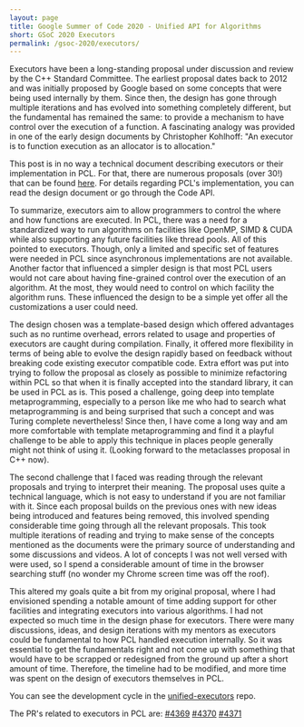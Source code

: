 ```yaml
---
layout: page
title: Google Summer of Code 2020 - Unified API for Algorithms
short: GSoC 2020 Executors
permalink: /gsoc-2020/executors/
---
```


Executors have been a long-standing proposal under discussion and review by the C++ Standard Committee. The earliest proposal dates back to 2012 and was initially proposed by Google based on some concepts that were being used internally by them. Since then, the design has gone through multiple iterations and has evolved into something completely different, but the fundamental has remained the same: to provide a mechanism to have control over the execution of a function.
A fascinating analogy was provided in one of the early design documents by Christopher Kohlhoff: "An executor is to function execution as an allocator is to allocation."

This post is in no way a technical document describing executors or their implementation in PCL.  For that, there are numerous proposals (over 30!) that can be found [here](http://www.open-std.org/jtc1/sc22/wg21/docs/papers/2020/p0443r13.html). For details regarding PCL's implementation, you can read the design document or go through the Code API. 

To summarize, executors aim to allow programmers to control the where and how functions are executed. In PCL, there was a need for a standardized way to run algorithms on facilities like OpenMP, SIMD & CUDA while also supporting any future facilities like thread pools. All of this pointed to executors. Though, only a limited and specific set of features were needed in PCL since asynchronous implementations are not available. Another factor that influenced a simpler design is that most PCL users would not care about having fine-grained control over the execution of an algorithm. At the most, they would need to control on which facility the algorithm runs.
These influenced the design to be a simple yet offer all the customizations a user could need.

The design chosen was a template-based design which offered advantages such as no runtime overhead, errors related to usage and properties of executors are caught during compilation. Finally, it offered more flexibility in terms of being able to evolve the design rapidly based on feedback without breaking code existing executor compatible code. Extra effort was put into trying to follow the proposal as closely as possible to minimize refactoring within PCL so that when it is finally accepted into the standard library, it can be used in PCL as is.
This posed a challenge, going deep into template metaprogramming, especially to a person like me who had to search what metaprogramming is and being surprised that such a concept and was Turing complete nevertheless! Since then, I have come a long way and am more comfortable with template metaprogramming and find it a playful challenge to be able to apply this technique in places people generally might not think of using it. (Looking forward to the metaclasses proposal in C++ now).

The second challenge that I faced was reading through the relevant proposals and trying to interpret their meaning. The proposal uses quite a technical language, which is not easy to understand if you are not familiar with it. Since each proposal builds on the previous ones with new ideas being introduced and features being removed, this involved spending considerable time going through all the relevant proposals. This took multiple iterations of reading and trying to make sense of the concepts mentioned as the documents were the primary source of understanding and some discussions and videos. A lot of concepts I was not well versed with were used, so I spend a considerable amount of time in the browser searching stuff (no wonder my Chrome screen time was off the roof).

This altered my goals quite a bit from my original proposal, where I had envisioned spending a notable amount of time adding support for other facilities and integrating executors into various algorithms. I had not expected so much time in the design phase for executors. There were many discussions, ideas, and design iterations with my mentors as executors could be fundamental to how PCL handled execution internally. So it was essential to get the fundamentals right and not come up with something that would have to be scrapped or redesigned from the ground up after a short amount of time. Therefore, the timeline had to be modified, and more time was spent on the design of executors themselves in PCL.

You can see the development cycle in the [unified-executors](https://github.com/shrijitsingh99/unified-executors/) repo.

The PR's related to executors in PCL are:
[#4369](https://github.com/PointCloudLibrary/pcl/pull/4369)
[#4370](https://github.com/PointCloudLibrary/pcl/pull/4370)
[#4371](https://github.com/PointCloudLibrary/pcl/pull/4371)


